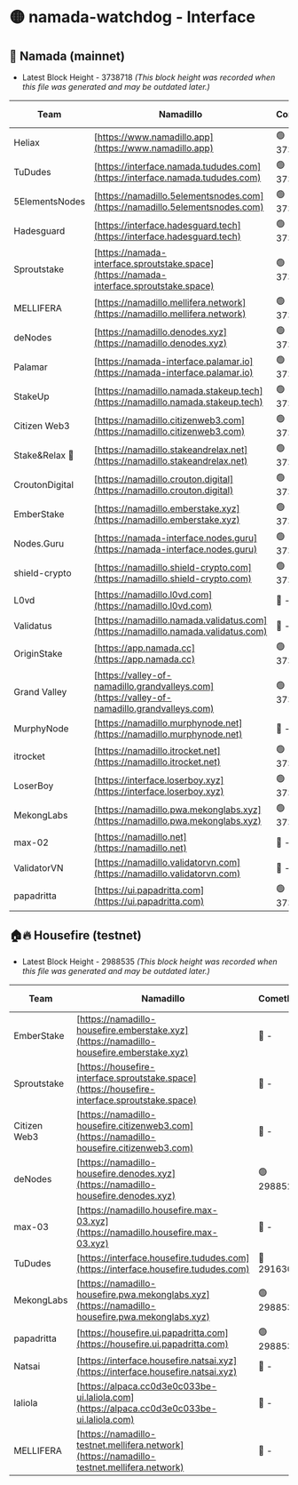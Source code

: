 # 🟡 namada-watchdog - Interface

## 🚀 Namada (mainnet)
- Latest Block Height - 3738718 *(This block height was recorded when this file was generated and may be outdated later.)*

| Team | Namadillo | CometBFT | Indexer | MASP Indexer |
|-|-|-|-|-|
| Heliax | [https://www.namadillo.app](https://www.namadillo.app) | 🟢 3738697 | 🟢 3738696 | 🟢 3738697 |
| TuDudes | [https://interface.namada.tududes.com](https://interface.namada.tududes.com) | 🟢 3738697 | 🟢 3738697 | 🟢 3738696 |
| 5ElementsNodes | [https://namadillo.5elementsnodes.com](https://namadillo.5elementsnodes.com) | 🟢 3738697 | 🟢 3738697 | 🟢 3738697 |
| Hadesguard | [https://interface.hadesguard.tech](https://interface.hadesguard.tech) | 🟢 3738698 | 🟢 3738698 | 🟢 3738697 |
| Sproutstake | [https://namada-interface.sproutstake.space](https://namada-interface.sproutstake.space) | 🟢 3738698 | 🔴 3738134 | 🟢 3738698 |
| MELLIFERA | [https://namadillo.mellifera.network](https://namadillo.mellifera.network) | 🟢 3738699 | 🟢 3738699 | 🟢 3738699 |
| deNodes | [https://namadillo.denodes.xyz](https://namadillo.denodes.xyz) | 🟢 3738700 | 🟢 3738700 | 🟢 3738700 |
| Palamar | [https://namada-interface.palamar.io](https://namada-interface.palamar.io) | 🟢 3738700 | 🟢 3738700 | 🟢 3738701 |
| StakeUp | [https://namadillo.namada.stakeup.tech](https://namadillo.namada.stakeup.tech) | 🟢 3738701 | 🟢 3738701 | 🟢 3738701 |
| Citizen Web3 | [https://namadillo.citizenweb3.com](https://namadillo.citizenweb3.com) | 🟢 3738702 | 🟢 3738702 | 🟢 3738702 |
| Stake&Relax 🦥 | [https://namadillo.stakeandrelax.net](https://namadillo.stakeandrelax.net) | 🟢 3738703 | 🟢 3738702 | 🟢 3738702 |
| CroutonDigital | [https://namadillo.crouton.digital](https://namadillo.crouton.digital) | 🟢 3738703 | 🟢 3738703 | 🟢 3738703 |
| EmberStake | [https://namadillo.emberstake.xyz](https://namadillo.emberstake.xyz) | 🟢 3738704 | 🟢 3738704 | 🟢 3738703 |
| Nodes.Guru | [https://namada-interface.nodes.guru](https://namada-interface.nodes.guru) | 🟢 3738704 | 🟢 3738704 | 🟢 3738704 |
| shield-crypto | [https://namadillo.shield-crypto.com](https://namadillo.shield-crypto.com) | 🟢 3738705 | 🟢 3738705 | 🟢 3738705 |
| L0vd | [https://namadillo.l0vd.com](https://namadillo.l0vd.com) | 🔴 - | 🔴 - | 🔴 - |
| Validatus | [https://namadillo.namada.validatus.com](https://namadillo.namada.validatus.com) | 🔴 - | 🔴 - | 🔴 - |
| OriginStake | [https://app.namada.cc](https://app.namada.cc) | 🟢 3738710 | 🟢 3738710 | 🟢 3738710 |
| Grand Valley | [https://valley-of-namadillo.grandvalleys.com](https://valley-of-namadillo.grandvalleys.com) | 🟢 3738710 | 🟢 3738710 | 🟢 3738710 |
| MurphyNode | [https://namadillo.murphynode.net](https://namadillo.murphynode.net) | 🔴 - | 🔴 - | 🔴 - |
| itrocket | [https://namadillo.itrocket.net](https://namadillo.itrocket.net) | 🟢 3738712 | 🟢 3738712 | 🟢 3738713 |
| LoserBoy | [https://interface.loserboy.xyz](https://interface.loserboy.xyz) | 🟢 3738713 | 🟢 3738713 | 🟢 3738713 |
| MekongLabs | [https://namadillo.pwa.mekonglabs.xyz](https://namadillo.pwa.mekonglabs.xyz) | 🟢 3738714 | 🟢 3738713 | 🟢 3738713 |
| max-02 | [https://namadillo.net](https://namadillo.net) | 🔴 - | 🔴 - | 🔴 - |
| ValidatorVN | [https://namadillo.validatorvn.com](https://namadillo.validatorvn.com) | 🔴 - | 🔴 - | 🔴 - |
| papadritta | [https://ui.papadritta.com](https://ui.papadritta.com) | 🟢 3738718 | 🟢 3738718 | 🟢 3738718 |

## 🏠🔥 Housefire (testnet)
- Latest Block Height - 2988535 *(This block height was recorded when this file was generated and may be outdated later.)*

| Team | Namadillo | CometBFT | Indexer | MASP Indexer |
|-|-|-|-|-|
| EmberStake | [https://namadillo-housefire.emberstake.xyz](https://namadillo-housefire.emberstake.xyz) | 🔴 - | 🔴 - | 🔴 - |
| Sproutstake | [https://housefire-interface.sproutstake.space](https://housefire-interface.sproutstake.space) | 🔴 - | 🔴 - | 🔴 - |
| Citizen Web3 | [https://namadillo-housefire.citizenweb3.com](https://namadillo-housefire.citizenweb3.com) | 🔴 - | 🔴 - | 🔴 - |
| deNodes | [https://namadillo-housefire.denodes.xyz](https://namadillo-housefire.denodes.xyz) | 🟢 2988526 | 🟢 2988526 | 🟢 2988526 |
| max-03 | [https://namadillo.housefire.max-03.xyz](https://namadillo.housefire.max-03.xyz) | 🔴 - | 🔴 - | 🔴 - |
| TuDudes | [https://interface.housefire.tududes.com](https://interface.housefire.tududes.com) | 🔴 2916306 | 🔴 2916306 | 🔴 2916306 |
| MekongLabs | [https://namadillo-housefire.pwa.mekonglabs.xyz](https://namadillo-housefire.pwa.mekonglabs.xyz) | 🟢 2988535 | 🟢 2988535 | 🟢 2988535 |
| papadritta | [https://housefire.ui.papadritta.com](https://housefire.ui.papadritta.com) | 🟢 2988535 | 🟢 2988535 | 🟢 2988535 |
| Natsai | [https://interface.housefire.natsai.xyz](https://interface.housefire.natsai.xyz) | 🔴 - | 🔴 - | 🔴 - |
| laliola | [https://alpaca.cc0d3e0c033be-ui.laliola.com](https://alpaca.cc0d3e0c033be-ui.laliola.com) | 🔴 - | 🔴 - | 🔴 - |
| MELLIFERA | [https://namadillo-testnet.mellifera.network](https://namadillo-testnet.mellifera.network) | 🔴 - | 🔴 2778001 | 🔴 2607259 |

